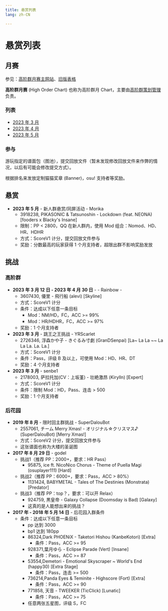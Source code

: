```yaml
---
title: 悬赏列表
lang: zh-CN

---
```


# 悬赏列表

## 月赛

参见：[高阶群月赛主网站](https://mcnc.crzteam.cn/sheet?src=https://mcnc.crzteam.cn/static/hoc-mappools.html)、[旧版表格](https://docs.qq.com/sheet/DZVVPb29OZFpNbFRx?tab=b14i1q)

**高阶群月赛** (High Order Chart) 也称为高阶群月 Chart，主要由[高阶群策划管理](../../people/administrators.md)负责。

### 列表

- [2023 年 3 月](h2303.md)
- [2023 年 4 月](h2304.md)
- [2023 年 5 月](h2305.md)

### 参与

游玩指定的谱面包（图池），提交回放文件（暂未发现修改回放文件来作弊的情况，以后有可能会修改提交方式）。

根据排名来发放定制猫猫奖章 (Banner)，osu! 支持者等奖励。

## 悬赏

- **2023 年 5 月** - 新人群悬赏/同屏活动 - Morika
  - 3918238, PIKASONIC & Tatsunoshin - Lockdown (feat. NEONA)[fooders x Blacky's Insane]
  - 限制：PP < 2800，QQ 在新人群内，使用 Mod 组合：Nomod、HD、HR、HDHR
  - 方式：ScoreV1 计分，提交回放文件参与
  - 奖励：分数最高的玩家获得 1 个月支持者，超限出群不影响奖励发放

## 挑战

### 高阶群

<!--注意：需要按照这种格式来添加对应的挑战：-->

<!--日期（加粗）+ 一个空格 + 横杠（如有） + 挑战名称（如有） + 横杠 + 一个空格 + 发出挑战的玩家的名字-->

<!--如果日期是一个月内，比如 3 月 1 日到 31 日，那么日期只需写到月份。-->

<!--谱面 bid + 英文逗号 + 一个空格 + 谱面名称，谱面名称的格式见以下示例：-->

<!--艺术家 - 歌曲名 (谱师) [难度名]-->

<!--方式、条件、奖励-->

- **2023 年 3 月 12 日 - 2023 年 4 月 30 日** - - Rainbow -
  - 3607430, 優里 - 飛行船 (alevi) [Skyline]
  - 方式：ScoreV1 计分
  - 条件：达成以下任意一条目标
    - Mod：NM/HD，FC，ACC >= 99% 
    - Mod：HR/HDHR，FC，ACC >= 97%
  - 奖励：1 个月支持者
- **2023 年 3 月** - 跳王之王挑战 - YRScarlet
  - 2726346, 浮森かや子 - きぐるみ寸劇 (GranDSenpai) [La\~ La La \~\~ La La La. La. La.]
  - 方式：ScoreV1 计分
  - 条件：Pass，评级 B 及以上，可使用 Mod：HD、HR、DT
  - 奖励：4 个月支持者
- **2023 年 3 月** - senbe1
  - 2178003, 萨拉托加(CV：上坂堇) - 壮絶激昂 (Kirylln) [Expert]
  - 方式：ScoreV1 计分
  - 条件：限制 Mod：HD，Pass、连击 > 500
  - 奖励：1 个月支持者

### 后花园

- **2019 年 8 月** - 限时回主群挑战 - SuperDalouBot
  - 2557061, チーム Merry Xmas! - オリジナル☆クリスマス♪ (SuperDalouBot) [Merry Xmas!]
  - 方式：ScoreV2 计分，提交回放文件参与
  - 这张谱面也称为大楼的圣诞图
- **2017 年 8 月 29 日** - godel
  - 挑战1（推荐 PP：2000+，要求：HR Pass）
    - 95875, ice ft. NicoNico Chorus - Theme of Puella Magi (osuplayer111) [Hard]
  - 挑战2（推荐 PP：6000+，要求：Pass，ACC > 80%）
    - 1131424, BABYMETAL - Tales of The Destinies (Monstrata) [Predator]
  - 挑战3（推荐 PP：top？，要求：可以开 Relax）
    - 924759, 黒皇帝 - Galaxy Collapse (Doomsday is Bad) [Galaxy]
    - 这真的是人能想出来的挑战？
- **2017 年 - 2018 年 5 月 14 日** - 后花园入群条件
  - 条件：达成以下任意一条目标
    - pp 达到 3000
    - bp1 达到 180pp
    - 86324,Dark PHOENiX - Taketori Hishou (KanbeKotori) [Extra]
      - 条件：Pass，ACC >= 95
    - 928371,葉月ゆら - Eclipse Parade (Vert) [Insane]
      - 条件：Pass，ACC >= 87
    - 53554,Demetori - Emotional Skyscraper ~ World's End (happy30) [Extra Stage]
      - 条件：Pass，连击 >= 500
    - 736214,Panda Eyes & Teminite - Highscore (Fort) [Extra]
      - 条件：Pass，ACC >= 90
    - 771858, 天音 - TWEEKER (TicClick) [Lunatic]
      - 条件：Pass，ACC >= 75
    - 任意两张五星图，评级 S，FC

